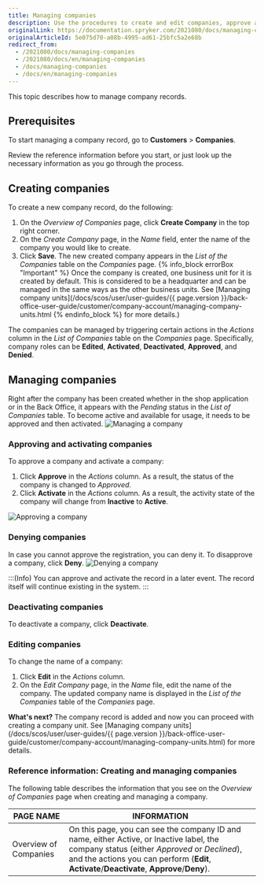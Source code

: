 ```yaml
---
title: Managing companies
description: Use the procedures to create and edit companies, approve and activate/deactivate a company, and/or deny a company in the Back Office.
originalLink: https://documentation.spryker.com/2021080/docs/managing-companies
originalArticleId: 5e075d70-a08b-4995-ad61-25bfc5a2e68b
redirect_from:
  - /2021080/docs/managing-companies
  - /2021080/docs/en/managing-companies
  - /docs/managing-companies
  - /docs/en/managing-companies
---
```


This topic describes how to manage company records.

## Prerequisites

To start managing a company record, go to **Customers** > **Companies**.

Review the reference information before you start, or just look up the necessary information as you go through the process.

## Creating companies

To create a new company record, do the following:
1. On the *Overview of Companies* page, click **Create Company** in the top right corner.
2. On the *Create Company* page, in the *Name* field, enter the name of the company you would like to create.
3. Click **Save**. 
    The new created company appears in the _List of the Companies_ table on the *Companies* page.
{% info_block errorBox "Important" %}
Once the company is created, one business unit for it is created by default. This is considered to be a headquarter and can be managed in the same ways as the other business units. See [Managing company units](/docs/scos/user/user-guides/{{ page.version }}/back-office-user-guide/customer/company-account/managing-company-units.html
{% endinfo_block %} for more details.)

The companies can be managed by triggering certain actions in the _Actions_ column in the _List of Companies_ table on the *Companies* page. 
Specifically, company roles can be **Edited**, **Activated**, **Deactivated**, **Approved**, and **Denied**.

## Managing companies

Right after the company has been created whether in the shop application or in the Back Office, it appears with the *Pending* status in the *List of Companies* table. To become active and available for usage, it needs to be approved and then activated.
![Managing a company](https://spryker.s3.eu-central-1.amazonaws.com/docs/User+Guides/Back+Office+User+Guides/Company+Account/Managing+Companies/managing-company.png)

### Approving and activating companies

To approve a company and activate a company:
1. Click **Approve** in the _Actions_ column. 
    As a result, the status of the company is changed to *Approved*.
2. Click **Activate** in the _Actions_ column. As a result, the activity state of the company will change from **Inactive** to **Active**.

![Approving a company](https://spryker.s3.eu-central-1.amazonaws.com/docs/User+Guides/Back+Office+User+Guides/Company+Account/Managing+Companies/activating-company.png)

### Denying companies

In case you cannot approve the registration, you can deny it.
To disapprove a company, click **Deny**.
![Denying a company](https://spryker.s3.eu-central-1.amazonaws.com/docs/User+Guides/Back+Office+User+Guides/Company+Account/Managing+Companies/denying-company.png)

:::(Info)
You can approve and activate the record in a later event. The record itself will continue existing in the system.
:::

### Deactivating companies

To deactivate a company, click **Deactivate**.

### Editing companies

To change the name of a company: 
1. Click **Edit** in the _Actions_ column.
2. On the *Edit Company* page, in the *Name* file, edit the name of the company.
The updated company name is displayed in the _List of the Companies_ table of the *Companies* page.

**What's next?**
The company record is added and now you can proceed with creating a company unit. See [Managing company units](/docs/scos/user/user-guides/{{ page.version }}/back-office-user-guide/customer/company-account/managing-company-units.html) for more details.

### Reference information: Creating and managing companies

The following table describes the information that you see on the *Overview of Companies* page when creating and managing a company.

|PAGE NAME | INFORMATION |
| --- | --- |
| Overview of Companies | On this page, you can see the company ID and name, either Active, or Inactive label, the company status (either *Approved* or *Declined*), and the actions you can perform (**Edit**, **Activate**/**Deactivate**, **Approve**/**Deny**). |


